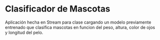# Clasificador de Mascotas

Aplicación hecha en Stream para clase cargando un modelo previamente entrenado que clasifica mascotas en funcion del peso, altura, color de ojos y longitud del pelo.